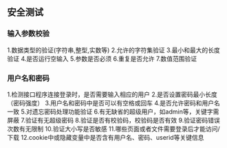## 安全测试

### 输入参数校验
1.数据类型的验证(字符串,整型,实数等)
2.允许的字符集验证
3.最小和最大的长度验证
4.是否运行空输入
5.参数是否必须
6.重复是否允许
7.数值范围验证

### 用户名和密码
1.检测接口程序连接登录时，是否需要输入相应的用户
2.是否设置密码最小长度（密码强度）
3.用户名和密码中是否可以有空格或回车
4.是否允许密码和用户名一致
5.对遗忘密码处理功能验证
6.有无缺省的超级用户，如admin等，关键字需屏蔽
7.验证有无超级密码
8.验证是否有校验码，校验码是否有效
9.验证密码错误次数有无限制
10.验证大小写是否敏感
11.哪些页面或者文件需要登录后才能访问/下载
12.cookie中或隐藏变量中是否含有用户名、密码、userid等关键信息

